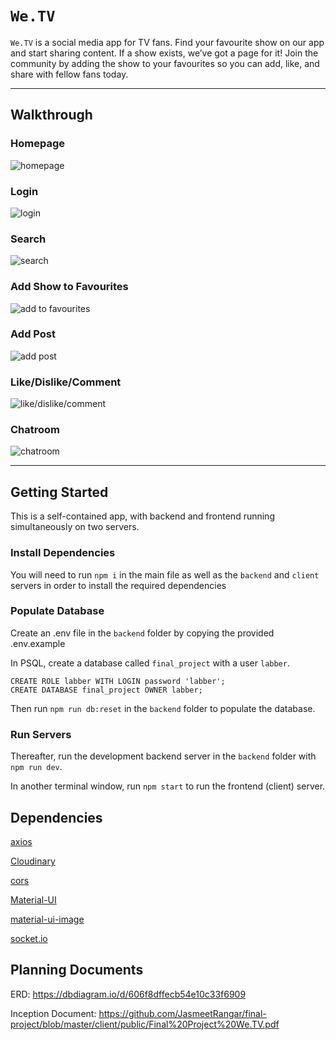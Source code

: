 # `We.TV`

`We.TV` is a social media app for TV fans. Find your favourite show on our app and start sharing content. If a show exists, we’ve got a page for it! Join the community by adding the show to your favourites so you can add, like, and share with fellow fans today.

---

## Walkthrough

### Homepage
![homepage](https://raw.githubusercontent.com/JasmeetRangar/We.TV/master/client/public/readme-gifs/01-homepage.gif "Homepage")

### Login
![login](https://raw.githubusercontent.com/JasmeetRangar/We.TV/master/client/public/readme-gifs/02-login.gif "Login")

### Search
![search](https://raw.githubusercontent.com/JasmeetRangar/We.TV/master/client/public/readme-gifs/03-search.gif "Search")

### Add Show to Favourites
![add to favourites](https://raw.githubusercontent.com/JasmeetRangar/We.TV/master/client/public/readme-gifs/04-add-to-favourites.gif "Add show to favourites")

### Add Post
![add post](https://raw.githubusercontent.com/JasmeetRangar/We.TV/master/client/public/readme-gifs/05-add-post.gif "Add post")

### Like/Dislike/Comment
![like/dislike/comment](https://raw.githubusercontent.com/JasmeetRangar/We.TV/master/client/public/readme-gifs/06-like-dislike-comment.gif "Like/dislike/comment")

### Chatroom
![chatroom](https://raw.githubusercontent.com/JasmeetRangar/We.TV/master/client/public/readme-gifs/07-chat.gif "Chatroom")

---

## Getting Started

This is a self-contained app, with backend and frontend running simultaneously on two servers.

### Install Dependencies

You will need to run `npm i` in the main file as well as the `backend` and `client` servers in order to install the required dependencies

### Populate Database

Create an .env file in the `backend` folder by copying the provided .env.example

In PSQL, create a database called `final_project` with a user `labber`.
```
CREATE ROLE labber WITH LOGIN password 'labber';
CREATE DATABASE final_project OWNER labber;
```

 Then run `npm run db:reset` in the `backend` folder to populate the database.

### Run Servers

Thereafter, run the development backend server in the `backend` folder with `npm run dev`.

In another terminal window, run `npm start` to run the frontend (client) server.



## Dependencies

[axios](https://www.npmjs.com/package/axios) 

[Cloudinary](https://cloudinary.com/)

[cors](https://www.npmjs.com/package/cors)

[Material-UI](https://material-ui.com/)

[material-ui-image](https://www.npmjs.com/package/material-ui-image)

[socket.io](https://socket.io/)

## Planning Documents

ERD: https://dbdiagram.io/d/606f8dffecb54e10c33f6909

Inception Document: https://github.com/JasmeetRangar/final-project/blob/master/client/public/Final%20Project%20We.TV.pdf